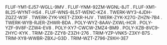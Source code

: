 FLUF-YM1-EJ57-WGLL-9MV
.
FLUF-YNM-92ZM-WGNL-8JT
.
FLUF-XM1-8L25-WYNT-HS4
.
FLUF-WNS-8L5T-WENC-KZ4
.
TWERK-WY3-4JDH-ZQZZ-W3F
.
TWERK-ZYK-VKET-Z3XR-HJV
.
TWERK-ZYK-X27G-ZHZN-7B4
.
TWERK-WYB-RJER-ZHWR-BDA
.
POLY-WYZ-8AAV-ZXWL-HCR
.
POLY-YZF-9V8F-ZZW4-EV8
.
POLY-XY7-CWCW-ZMZ4-BM9
.
POLY-XZB-8VC9-ZHYC-KYK
.
TRIM-ZZ8-ZZY8-Z3ZH-276
.
TRIM-YZP-VNK5-Z3XY-B7S
.
TRIM-XY8-WWBR-ZBXJ-G3D
.
TRIM-WZT-Z796-Z9XH-3E7
